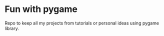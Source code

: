 # Fun with pygame

Repo to keep all my projects from tutorials or personal ideas using pygame library.
